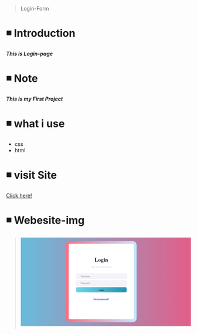 > Login-Form
# ◾ Introduction 
***This is Login-page***
# ◾ Note
***This is my First Project***
# ◾ what i use
- css
- html
# ◾ visit Site
[Click here!](https://ameraraed.github.io/Login-Form/)
# ◾ Webesite-img
 > ![](https://github.com/AmeraRaed/Login-Form/blob/main/img/screenshot--2021.10.26-20_55_50.png)

